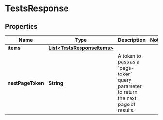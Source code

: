 

# TestsResponse

## Properties

Name | Type | Description | Notes
------------ | ------------- | ------------- | -------------
**items** | [**List&lt;TestsResponseItems&gt;**](TestsResponseItems.md) |  | 
**nextPageToken** | **String** | A token to pass as a &#x60;page-token&#x60; query parameter to return the next page of results. | 



